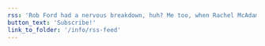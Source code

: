 ```yaml
---
rss: 'Rob Ford had a nervous breakdown, huh? Me too, when Rachel McAdams was born.'
button_text: 'Subscribe!'
link_to_folder: '/info/rss-feed'
---
```


 